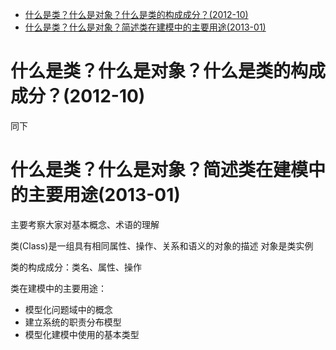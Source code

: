 - [什么是类？什么是对象？什么是类的构成成分？(2012-10)](#什么是类什么是对象什么是类的构成成分2012-10)
- [什么是类？什么是对象？简述类在建模中的主要用途(2013-01)](#什么是类什么是对象简述类在建模中的主要用途2013-01)

# 什么是类？什么是对象？什么是类的构成成分？(2012-10)

同下

# 什么是类？什么是对象？简述类在建模中的主要用途(2013-01)

主要考察大家对基本概念、术语的理解

类(Class)是一组具有相同属性、操作、关系和语义的对象的描述
对象是类实例

类的构成成分：类名、属性、操作

类在建模中的主要用途：

- 模型化问题域中的概念
- 建立系统的职责分布模型
- 模型化建模中使用的基本类型

